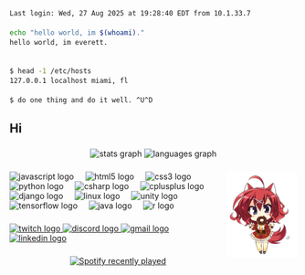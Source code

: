 ``` bash
Last login: Wed, 27 Aug 2025 at 19:28:40 EDT from 10.1.33.7

echo "hello world, im $(whoami)." 
hello world, im everett.


$ head -1 /etc/hosts
127.0.0.1 localhost miami, fl 

$ do one thing and do it well. ^U^D 

``` 
 



<h2 align="left">Hi</h2>

###

<div align="center">
  <img src="https://github-readme-stats.vercel.app/api?username=kiruko1025&hide_title=false&hide_rank=false&show_icons=true&include_all_commits=true&count_private=true&disable_animations=false&locale=en&hide_border=false&order=1&bg_color=24273a&color=24273a&text_color=cad3f5&icon_color=c6a0f6&title_color=8bd5ca" height="150" alt="stats graph"  />
  <img src="https://github-readme-stats.vercel.app/api/top-langs?username=kiruko1025&locale=en&hide_title=false&layout=compact&card_width=320&langs_count=5&hide_border=false&order=2&bg_color=24273a&color=24273a&text_color=cad3f5&icon_color=c6a0f6&title_color=8bd5ca" height="150" alt="languages graph"  />
</div>


###

<img align="right" height="150" src="masaki.gif"  />

###

<div align="left">
  <img src="https://cdn.jsdelivr.net/gh/devicons/devicon/icons/javascript/javascript-original.svg" height="30" alt="javascript logo"  />
  <img width="12" />
  <img src="https://cdn.jsdelivr.net/gh/devicons/devicon/icons/html5/html5-original.svg" height="30" alt="html5 logo"  />
  <img width="12" />
  <img src="https://cdn.jsdelivr.net/gh/devicons/devicon/icons/css3/css3-original.svg" height="30" alt="css3 logo"  />
  <img width="12" />
  <img src="https://cdn.jsdelivr.net/gh/devicons/devicon/icons/python/python-original.svg" height="30" alt="python logo"  />
  <img width="12" />
  <img src="https://cdn.jsdelivr.net/gh/devicons/devicon/icons/csharp/csharp-original.svg" height="30" alt="csharp logo"  />
  <img width="12" />
  <img src="https://cdn.jsdelivr.net/gh/devicons/devicon/icons/cplusplus/cplusplus-original.svg" height="30" alt="cplusplus logo"  />
  <img width="12" />
  <img src="https://cdn.jsdelivr.net/gh/devicons/devicon/icons/django/django-plain.svg" height="30" alt="django logo"  />
  <img width="12" />
  <img src="https://cdn.jsdelivr.net/gh/devicons/devicon/icons/linux/linux-original.svg" height="30" alt="linux logo"  />
  <img width="12" />
  <img src="https://cdn.jsdelivr.net/gh/devicons/devicon/icons/unity/unity-original.svg" height="30" alt="unity logo"  />
  <img width="12" />
  <img src="https://cdn.jsdelivr.net/gh/devicons/devicon/icons/tensorflow/tensorflow-original.svg" height="30" alt="tensorflow logo"  />
  <img width="12" />
  <img src="https://cdn.jsdelivr.net/gh/devicons/devicon/icons/java/java-original.svg" height="30" alt="java logo"  />
  <img width="12" />
  <img src="https://cdn.jsdelivr.net/gh/devicons/devicon/icons/r/r-original.svg" height="30" alt="r logo"  />
</div>

###

<div align="left">
  <a href="1" target="_blank">
    <img src="https://img.shields.io/static/v1?message=Twitch&logo=twitch&label=&color=9146FF&logoColor=white&labelColor=&style=for-the-badge" height="35" alt="twitch logo"  />
  </a>
  <a href="1" target="_blank">
    <img src="https://img.shields.io/static/v1?message=Discord&logo=discord&label=&color=7289DA&logoColor=white&labelColor=&style=for-the-badge" height="35" alt="discord logo"  />
  </a>
  <a href="1" target="_blank">
    <img src="https://img.shields.io/static/v1?message=Gmail&logo=gmail&label=&color=D14836&logoColor=white&labelColor=&style=for-the-badge" height="35" alt="gmail logo"  />
  </a>
  <a href="1" target="_blank">
    <img src="https://img.shields.io/static/v1?message=LinkedIn&logo=linkedin&label=&color=0077B5&logoColor=white&labelColor=&style=for-the-badge" height="35" alt="linkedin logo"  />
  </a>
</div>


###

<div align="center">
  <a href="https://open.spotify.com/user/r0oyoacvzcx0ycnnwzg1kuueq">
    <img src="https://spotify-recently-played-readme.vercel.app/api?user=r0oyoacvzcx0ycnnwzg1kuueq&count=1&unique=true" alt="Spotify recently played"  />
  </a>
</div>

###
